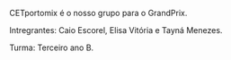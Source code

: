 CETportomix é o nosso grupo para o GrandPrix.

Intregrantes: Caio Escorel, Elisa Vitória e Tayná Menezes. 

Turma: Terceiro ano B.

<!---
CETportomix/CETportomix is a ✨ special ✨ repository because its `README.md` (this file) appears on your GitHub profile.
You can click the Preview link to take a look at your changes.
--->
